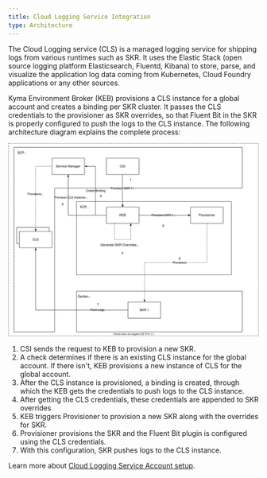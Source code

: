 ```yaml
---
title: Cloud Logging Service Integration
type: Architecture
---
```


The Cloud Logging service (CLS) is a managed logging service for shipping logs from various runtimes such as SKR. It uses the Elastic Stack (open source logging platform Elasticsearch, Fluentd, Kibana) to store, parse, and visualize the application log data coming from Kubernetes, Cloud Foundry applications or any other sources.

 Kyma Environment Broker (KEB) provisions a CLS instance for a global account and creates a binding per SKR cluster. It passes the CLS credentials to the provisioner as SKR overrides, so that Fluent Bit in the SKR is properly configured to push the logs to the CLS instance. The following architecture diagram explains the complete process:

![CLS diagram](./assets/cls-arch.svg)

1. CSI sends the request to KEB to provision a new SKR.
2. A check determines if there is an existing CLS instance for the global account. If there isn't, KEB provisions a new instance of CLS for the global account.
3. After the CLS instance is provisioned, a binding is created, through which the KEB gets the credentials to push logs to the CLS instance.
4. After getting the CLS credentials, these credentials are appended to SKR overrides
5. KEB triggers Provisioner to provision a new SKR along with the overrides for SKR.
6. Provisioner provisions the SKR and the Fluent Bit plugin is configured using the CLS credentials.
7. With this configuration, SKR pushes logs to the CLS instance.

Learn more about [Cloud Logging Service Account setup](./03-12-cls-account-setup.md).
